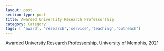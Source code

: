 ```yaml
---
layout: post
section-type: post
title: Awarded University Research Professorship
category: Category
tags: [ 'award', 'research','service','teaching','outreach']
---
```

Awarded [University Research Professorship](https://www.memphis.edu/cas/faculty-resources/professorships.php), University of Memphis, 2021
